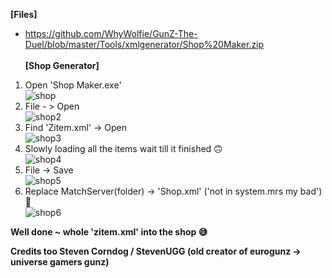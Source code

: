 <b> [Files]</b><br>
- https://github.com/WhyWolfie/GunZ-The-Duel/blob/master/Tools/xmlgenerator/Shop%20Maker.zip <br><br>
<b> [Shop Generator] </b> <br>
1. Open 'Shop Maker.exe' <br>
![shop](https://i.imgur.com/Sh2rUVj.png)<br>
2. File - > Open <br>
![shop2](https://i.imgur.com/bqeXxRB.png)<br>
3. Find 'Zitem.xml' -> Open <br>
![shop3](https://i.imgur.com/Sz64k8w.png)<br>
4. Slowly loading all the items wait till it finished 🙃 <br>
![shop4](https://i.imgur.com/IfEfjWc.png)<br>
5. File -> Save <br>
![shop5](https://i.imgur.com/0uCWQju.png)<br>
6. Replace MatchServer(folder) -> 'Shop.xml' ('not in system.mrs my bad') 🤣 <br>
![shop6](https://i.imgur.com/JsjeBuZ.png)<br>


<b> Well done ~ whole 'zitem.xml' into the shop 😅 </b>

<b> Credits too Steven Corndog / StevenUGG (old creator of eurogunz -> universe gamers gunz) </b>
